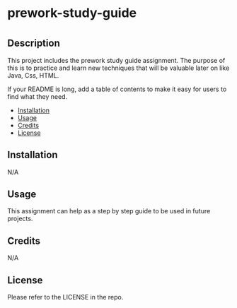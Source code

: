 # prework-study-guide

# <Bootcamp Pre work Study Guide>

## Description

This project includes the prework study guide assignment. The purpose of this is to practice and learn new techniques that will be valuable later on like Java, Css, HTML. 



If your README is long, add a table of contents to make it easy for users to find what they need.

- [Installation](#installation)
- [Usage](#usage)
- [Credits](#credits)
- [License](#license)

## Installation

N/A

## Usage

This assignment can help as a step by step guide to be used in future projects. 



## Credits

N/A

## License

Please refer to the LICENSE in the repo.

